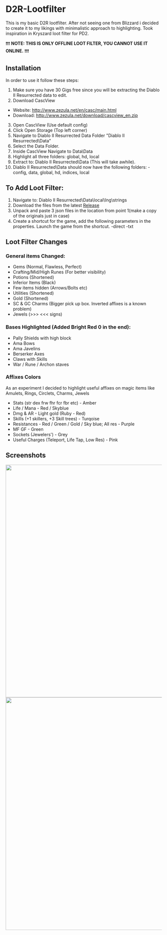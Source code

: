 # D2R-Lootfilter
This is my basic D2R lootfilter. After not seeing one from Blizzard i decided to create it to my likings with minimalistic approach to highlighting. Took inspiration in Kryszard loot filter for PD2.

❗❗❗ **NOTE: THIS IS ONLY OFFLINE LOOT FILTER, YOU CANNOT USE IT ONLINE.** ❗❗❗

## Installation
In order to use it follow these steps:
1. Make sure you have 30 Gigs free since you will be extracting the Diablo II Resurrected data to edit.
2. Download CascView
  - Website: http://www.zezula.net/en/casc/main.html
  - Download: http://www.zezula.net/download/cascview_en.zip
3. Open CascView (Use default config)
4. Click Open Storage (Top left corner)
5. Navigate to Diablo II Resurrected Data Folder "Diablo II Resurrected\Data"
6. Select the Data Folder.
7. Inside CascView Navigate to Data\Data
8. Highlight all three folders: global, hd, local
9. Extract to: Diablo II Resurrected\Data (This will take awhile).
10. Diablo II Resurrected\Data should now have the following folders:
-config, data, global, hd, indices, local

## To Add Loot Filter:
1. Navigate to: Diablo II Resurrected\Data\local\lng\strings 
2. Download the files from the latest [Release](https://github.com/kvothed2/D2R-Lootfilter/releases)
3. Unpack and paste 3 json files in the location from point 1(make a copy of the originals just in case)
3. Create a shortcut for the game, add the following parameters in the properties. Launch the game from the shortcut.
-direct -txt 

## Loot Filter Changes

### General items Changed:
+ Gems (Normal, Flawless, Perfect)
+ Crafting/Mid/High Runes (For better visibility)
+ Potions (Shortened)
+ Inferior Items (Black)
+ Few items hidden (Arrows/Bolts etc)
+ Utilities (Shortened)
+ Gold (Shortened)
+ SC & GC Charms (Bigger pick up box. Inverted affixes is a known problem)
+ Jewels (>>> <<< signs)

### Bases Highlighted (Added Bright Red 0 in the end):
+ Pally Shields with high block
+ Ama Bows
+ Ama Javelins
+ Berserker Axes
+ Claws with Skills
+ War / Rune / Archon staves

### Affixes Colors
As an experiment I decided to highlight useful affixes on magic items like Amulets, Rings, Circlets, Charms, Jewels
- Stats (str dex frw fhr fcr fbr etc) - Amber
- Life / Mana - Red / Skyblue
- Dmg & AR - Light gold (Ruby - Red)
- Skills (+1 skillers, +3 Skill trees) - Turqoise
- Resistances - Red / Green / Gold / Sky blue; All res - Purple
- MF GF - Green
- Sockets (Jewelers') - Grey
- Useful Charges (Teleport, Life Tap, Low Res) - Pink

## Screenshots
<img src="https://user-images.githubusercontent.com/80476149/236894862-be3ddf68-f011-43cf-871b-7bed3e784eed.png" width="750">
<img src="https://user-images.githubusercontent.com/80476149/236894867-fd2ba445-2c1a-4c9b-9732-eaa236b9c756.png" width="750">
